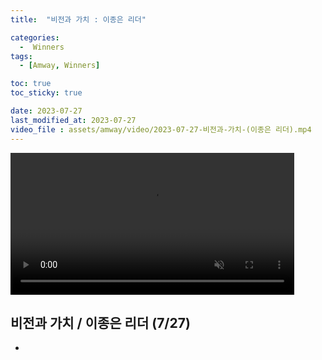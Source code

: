 ```yaml
---
title:  "비전과 가치 : 이종은 리더" 

categories:
  -  Winners
tags:
  - [Amway, Winners]

toc: true
toc_sticky: true

date: 2023-07-27
last_modified_at: 2023-07-27
video_file : assets/amway/video/2023-07-27-비전과-가치-(이종은 리더).mp4
---
```



<video width="90%" muted autoplay controls>
    <source src="{{ page.video_file | relative_url }}" type="video/mp4">
</video>



## 비전과 가치 / 이종은 리더 (7/27)

+ 